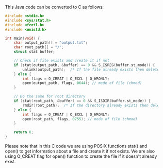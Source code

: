 This Java code can be converted to C as follows:

```C
#include <stdio.h>
#include <sys/stat.h>
#include <fcntl.h>
#include <unistd.h>

int main(void) {
	char output_path[] = "output.txt";
    char root_path[] = "/";
	struct stat buffer;

	// Check if file exists and create it if not
	if (stat(output_path, &buffer) == 0 && S_ISREG(buffer.st_mode)) {
		unlink(output_path);  /* If the file already exists then delete it */
	} else {
        int flags = O_CREAT | O_EXCL | O_WRONLY;
        open(output_path, flags, 0644); // mode of file (chmod)
	}

	// Do the same for root directory
    if (stat(root_path, &buffer) == 0 && S_ISDIR(buffer.st_mode)) {
		rmdir(root_path);  /* If the directory already exists then delete it */
	} else {
        int flags = O_CREAT | O_EXCL | O_WRONLY;
        open(root_path, flags, 0755); // mode of file (chmod)
	}

	return 0;
}
```
Please note that in this C code we are using POSIX functions stat() and open() to get information about a file and create it if not exists. We are also using O_CREAT flag for open() function to create the file if it doesn't already exist.
